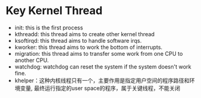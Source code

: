 # Key Kernel Thread
- init: this is the first process
- kthreadd: this thread aims to create other kernel thread
- ksoftirqd: this thread aims to handle software irqs.
- kworker: this thread aims to work the bottom of interrupts.
- migration: this thread aims to transfer some work from one CPU to another CPU.
- watchdog: watchdog can reset the system if the system doesn't work fine.
- khelper：这种内核线程只有一个，主要作用是指定用户空间的程序路径和环境变量, 最终运行指定的user space的程序，属于关键线程，不能关闭
